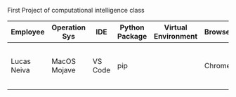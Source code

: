 First Project of computational intelligence class


| Employee    | Operation Sys | IDE     | Python Package | Virtual Environment | Browser | CPU                   | RAM   | GPU                |
| ----------- | ------------- | ------- | -------------- | ------------------- | ------- | --------------------- | ----- | ------------------ |
| Lucas Neiva | MacOS Mojave  | VS Code | pip            |                     | Chrome  | 2,6 GHz Intel Core i7 | 16 GB | Intel Iris 1536 MB |
